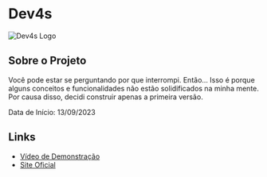 # Dev4s

![Dev4s Logo](https://github.com/llucas0109/Dev4s-com/assets/138626105/df268f8d-0d44-4b24-9b5e-27441e174c24)

## Sobre o Projeto

Você pode estar se perguntando por que interrompi. Então... Isso é porque alguns conceitos e funcionalidades não estão solidificados na minha mente. Por causa disso, decidi construir apenas a primeira versão.

Data de Início: 13/09/2023

## Links

- [Vídeo de Demonstração](https://github.com/llucas0109/Dev4s-com/assets/138626105/1e19e8bb-7129-4343-a12b-97c69f7f678e)
- [Site Oficial](https://www.dev4s.com.br/)
